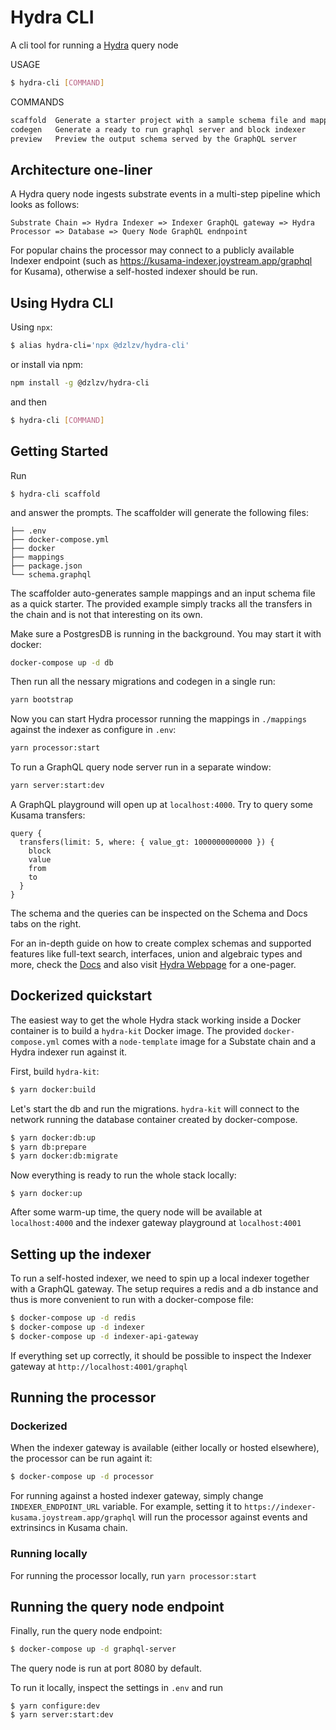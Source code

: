 # Hydra CLI

A cli tool for running a [Hydra](https://joystream.org/hydra) query node

USAGE

```bash
$ hydra-cli [COMMAND]
```

COMMANDS

```bash
scaffold  Generate a starter project with a sample schema file and mappings
codegen   Generate a ready to run graphql server and block indexer
preview   Preview the output schema served by the GraphQL server
```

## Architecture one-liner

A Hydra query node ingests substrate events in a multi-step pipeline which looks as follows:
```
Substrate Chain => Hydra Indexer => Indexer GraphQL gateway => Hydra Processor => Database => Query Node GraphQL endnpoint 
```

For popular chains the processor may connect to a publicly available Indexer endpoint (such as https://kusama-indexer.joystream.app/graphql for Kusama), otherwise a self-hosted indexer should be run.


## Using Hydra CLI

Using `npx`:

```bash
$ alias hydra-cli='npx @dzlzv/hydra-cli'
```

or install via npm:

```bash
npm install -g @dzlzv/hydra-cli
```

and then

```bash
$ hydra-cli [COMMAND]
```

## Getting Started

Run

```text
$ hydra-cli scaffold
```

and answer the prompts. The scaffolder will generate the following files:

```text
├── .env
├── docker-compose.yml
├── docker
├── mappings
├── package.json
└── schema.graphql
```

The scaffolder auto-generates sample mappings and an input  schema file as a quick starter. The provided example simply tracks all the transfers in the chain and is not that interesting on its own.

Make sure a PostgresDB is running in the background. You may start it with docker:

```bash
docker-compose up -d db
```

Then run all the nessary migrations and codegen in a single run:

```bash
yarn bootstrap
```

Now you can start Hydra processor running the mappings in `./mappings` against the indexer as configure in `.env`:

```bash
yarn processor:start
```

To run a GraphQL query node server run in a separate window:

```bash
yarn server:start:dev
```

A GraphQL playground will open up at `localhost:4000`. Try to query some Kusama transfers:

```gql
query {
  transfers(limit: 5, where: { value_gt: 1000000000000 }) {
    block
    value
    from
    to
  }
}
```

The schema and the queries can be inspected on the Schema and Docs tabs on the right.

For an in-depth guide on how to create complex schemas and supported features like full-text search, interfaces, union and algebraic types and more, check the [Docs](./../../docs/README.md) and also visit [Hydra Webpage](https://joystream.org/hydra) for a one-pager.

## Dockerized quickstart

The easiest way to get the whole Hydra stack working inside a Docker container is to build a `hydra-kit` Docker image. The provided `docker-compose.yml` comes with a `node-template` image for a Substate chain and a Hydra indexer run against it.

First, build `hydra-kit`:

```bash
$ yarn docker:build
```

Let's start the db and run the migrations. `hydra-kit` will connect to the network running the database container created by docker-compose.
```bash
$ yarn docker:db:up
$ yarn db:prepare
$ yarn docker:db:migrate
```

Now everything is ready to run the whole stack locally:
```
$ yarn docker:up
```

After some warm-up time, the query node will be available at `localhost:4000` and the indexer gateway playground at `localhost:4001`

## Setting up the indexer

To run a self-hosted indexer, we need to spin up a local indexer together with a GraphQL gateway. The setup requires a redis and a db instance and thus is more convenient to run with a docker-compose file:

```bash
$ docker-compose up -d redis
$ docker-compose up -d indexer
$ docker-compose up -d indexer-api-gateway
```

If everything set up correctly, it should be possible to inspect the Indexer gateway at `http://localhost:4001/graphql`

## Running the processor

### Dockerized

When the indexer gateway is available (either locally or hosted elsewhere), the processor can be run againt it:

```bash
$ docker-compose up -d processor
```

For running against a hosted indexer gateway, simply change `INDEXER_ENDPOINT_URL` variable. For example, setting it to `https://indexer-kusama.joystream.app/graphql` will run the processor against events and extrinsincs in Kusama chain.

### Running locally

For running the processor locally, run `yarn processor:start`

## Running the query node endpoint

Finally, run the query node endpoint:

```bash
$ docker-compose up -d graphql-server
```

The query node is run at port 8080 by default.

To run it locally, inspect the settings in `.env` and run
```
$ yarn configure:dev
$ yarn server:start:dev
```
